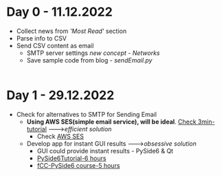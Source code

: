 # Day 0 - 11.12.2022
- Collect news from *'Most Read'* section
- Parse info to CSV
- Send CSV content as email
    - SMTP server settings *new concept - Networks*
    - Save sample code from blog - *sendEmail.py*
</br></br>

# Day 1 - 29.12.2022
- Check for alternatives to SMTP for Sending Email
    - **Using AWS SES(simple email service), will be ideal**. [Check 3min-tutorial](https://www.youtube.com/watch?v=0HeOrZ4sBGo&t=258s) --->*efficient solution*
        - Check [AWS SES](https://youtu.be/Yhrv8y4wS9c)
    - Develop app for instant GUI results --->*obsessive solution*
        - GUI could provide instant results - PySide6 & Qt
        - [PySide6Tutorial-6 hours](https://www.pythonguis.com/pyside6-tutorial/)
        - [fCC-PySide6 course-5 hours](https://www.freecodecamp.org/news/python-gui-development-using-pyside6-and-qt/)
</br></br>